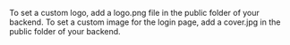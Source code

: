 To set a custom logo, add a logo.png file in the public folder of your backend.
To set a custom image for the login page, add a cover.jpg in the public folder of your backend.